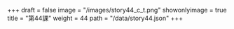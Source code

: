 +++
draft = false 
image = "/images/story44_c_t.png" 
showonlyimage = true 
title = "第44課" 
weight = 44 
path = "/data/story44.json" 
+++
